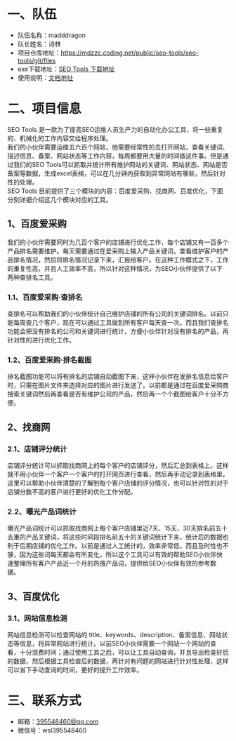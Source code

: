 # 一、队伍
- 队伍名称：madddragon
- 队长姓名：诗林
- 项目仓库地址：https://mdzzc.coding.net/public/seo-tools/seo-tools/git/files
- exe下载地址：[SEO Tools 下载地址](http://custom-center.oss-cn-hangzhou.aliyuncs.com/customerCenter/acg/V2.0.2.zip)
- 使用说明：[文档地址](http://note.youdao.com/noteshare?id=3a291799c9425c116f591673e86bd86f&sub=5F0F27DDF28E4ACF868BA18F43178075)

# 二、项目信息

SEO Tools 是一款为了提高SEO运维人员生产力的自动化办公工具，将一些重复的、机械化的工作内容交给程序处理。    
我们的小伙伴需要运维五六百个网站，他需要经常性的去打开网站，查看关键词、描述信息、备案、网站状态等工作内容，每周都要用大量的时间做这件事。但是通过我们的SEO Tools可以抓取并统计所有维护网站的关键词、网站状态、网站是否备案等数据，生成excel表格，可以在几分钟内获取到异常网站有哪些，然后针对性的处理。   
SEO Tools 目前提供了三个模块的内容：百度爱采购、找商网、百度优化，下面分别详细介绍这几个模块对应的工具。

## 1、百度爱采购
我们的小伙伴需要同时为几百个客户的店铺进行优化工作，每个店铺又有一百多个产品排名需要维护。每天需要通过在爱采购上输入产品关键词，查看维护客户的产品排名情况，然后将排名情况记录下来，汇报给客户。在这种工作模式之下，工作的重复性高，并且人工效率不高，所以针对这种情况，为SEO小伙伴提供了以下两种查排名工具。
### 1.1、百度爱采购·查排名

查排名可以帮助我们的小伙伴统计自己维护店铺的所有公司的关键词排名。以前只能每周查几个客户，现在可以通过工具做到所有客户每天查一次。而且我们查排名功能会把没有排名的公司和关键词进行统计，方便小伙伴针对没有排名的产品，再针对性的进行优化工作。

### 1.2、百度爱采购·排名截图
排名截图功能可以将有排名的店铺自动截图下来，这样小伙伴在发排名信息给客户时，只需在图片文件夹选择对应的图片进行发送了。以前都是通过在百度爱采购商搜索关键词然后再查看是否有维护公司的产品，然后再一个个截图给客户十分不方便。

## 2、找商网
### 2.1、店铺评分统计
店铺评分统计可以抓取找商网上的每个客户的店铺评分，然后汇总到表格上。这样就不用小伙伴一个客户一个客户的打开网页进行查看，然后再手动记录到表格里。这里可以帮助小伙伴清楚的了解到每个客户店铺的评分情况，也可以针对性的对于店铺分数不高的客户进行更好的优化工作分配。
### 2.2、曝光产品词统计
曝光产品词统计可以抓取找商网上每个客户店铺里近7天、15天、30天排名前五十去重的产品关键词，将这些时间段排名前五十的关键词统计下来，统计后的数据也利于后期店铺的优化工作。以前是通过人工统计的，效率非常低，而且及时性也不够，因为这些词每天都会有所变化，所以这个工具可以有效的帮助SEO小伙伴快速整理所有客户产品近一个月的热搜产品词，提供给SEO小伙伴有效的参考数据。

## 3、百度优化
### 3.1、网站信息检测
网站信息检测可以检查网站的 title、keywords、description、备案信息、网站状态等信息，将异常网站进行统计。以前SEO小伙伴需要一个网站一个网站的查看，十分浪费时间；通过使用工具之后，可以让工具自动查询，并且导出检查好后的数据，然后根据工具检查后的数据，再针对有问题的网站进行针对性处理，这样可以省下手动查询的时间，更好的提升工作效率。

# 三、联系方式
- 邮箱：395548460@qq.com
- 微信号：wsl395548460

